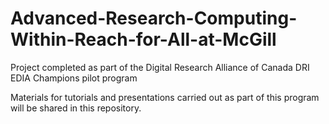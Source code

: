 # Advanced-Research-Computing-Within-Reach-for-All-at-McGill
Project completed as part of the Digital Research Alliance of Canada DRI EDIA Champions pilot program

Materials for tutorials and presentations carried out as part of this program will be shared in this repository.
